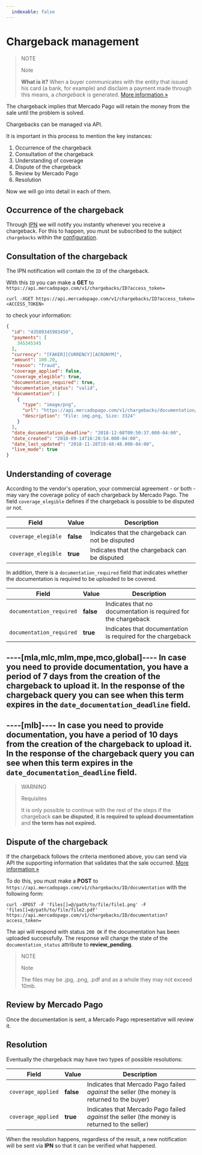 ```yaml
---
  indexable: false
---
```


# Chargeback management

> NOTE
>
> Note
>
> **What is it?** When a buyer communicates with the entity that issued his card (a bank, for example) and disclaim a payment made through this means, a _chargeback_ is generated. [More information &raquo;](https://www.mercadopago.com.ar/ayuda/recib%C3%AD-un-contracargo_4249)

The chargeback implies that Mercado Pago will retain the money from the sale until the problem is solved.

Chargebacks can be managed via API.

It is important in this process to mention the key instances:

1. Occurrence of the chargeback
2. Consultation of the chargeback
3. Understanding of coverage
4. Dispute of the chargeback
5. Review by Mercado Pago
6. Resolution

Now we will go into detail in each of them.

## Occurrence of the chargeback

Through [IPN](https://www.mercadopago.com.ar/developers/en/guides/notifications/ipn) we will notify you instantly whenever you receive a chargeback. For this to happen, you must be subscribed to the subject `chargebacks` within the [configuration](https://www.mercadopago.com.ar/herramientas/notificaciones).

## Consultation of the chargeback

The IPN notification will contain the `ID` of the chargeback.

With this `ID` you can make a **GET** to` https://api.mercadopago.com/v1/chargebacks/ID?access_token=` 

```
curl -XGET https://api.mercadopago.com/v1/chargebacks/ID?access_token=<ACCESS_TOKEN>
```

to check your information:

```json
{
  "id": "43589345903450",
  "payments": [
    345345345
  ],
  "currency": "[FAKER][CURRENCY][ACRONYM]",
  "amount": 100.20,
  "reason": "fraud",
  "coverage_applied": false,
  "coverage_elegible": true,
  "documentation_required": true,
  "documentation_status": "valid",
  "documentation": [
    {
      "type": "image/png",
      "url": "https://api.mercadopago.com/v1/chargebacks/documentation/op/op-4ccf4f39-b6f7-4c7b-a5ce-e8941a2a2b5f?access_token=TEST-7330838325999170-111309-c5e69fb44fb5dc008668f64e27653767-345521533",
      "description": "File: img.png, Size: 3324"
    }
  ],
  "date_documentation_deadline": "2018-12-08T09:50:37.000-04:00",
  "date_created": "2018-09-14T16:20:54.000-04:00",
  "date_last_updated": "2018-11-28T10:48:48.000-04:00",
  "live_mode": true
}
```

## Understanding of coverage

According to the vendor's operation, your commercial agreement - or both - may vary the coverage policy of each chargeback by Mercado Pago. The field `coverage_elegible` defines if the chargeback is possible to be disputed or not.

| Field         | Value           | Description
| ----          | ----            | ----
| `coverage_elegible` | **false** | Indicates that the chargeback can not be disputed
| `coverage_elegible` | **true**  | Indicates that the chargeback can be disputed

In addition, there is a `documentation_required` field that indicates whether the documentation is required to be uploaded to be covered.

| Field         | Value           | Description
| ----          | ----            | ----
| `documentation_required` | **false** | Indicates that no documentation is required for the chargeback
| `documentation_required` | **true**  | Indicates that documentation is required for the chargeback


----[mla,mlc,mlm,mpe,mco,global]----
In case you need to provide documentation, you have a period of 7 days from the creation of the chargeback to upload it. In the response of the chargeback query you can see when this term expires in the `date_documentation_deadline` field.
------------
----[mlb]----
In case you need to provide documentation, you have a period of 10 days from the creation of the chargeback to upload it. In the response of the chargeback query you can see when this term expires in the `date_documentation_deadline` field.
------------

> WARNING
> 
> Requisites
>
> It is only possible to continue with the rest of the steps if the chargeback **can be disputed**, **it is required to upload documentation** and **the term has not expired.** 

## Dispute of the chargeback

If the chargeback follows the criteria mentioned above, you can send via API the supporting information that validates that the sale occurred. [More information &raquo;](https://www.mercadopago.com.ar/ayuda/recib%C3%AD-un-contracargo_4249) 

To do this, you must make a **POST** to `https://api.mercadopago.com/v1/chargebacks/ID/documentation` with the following form:
```
curl -XPOST -F 'files[]=@/path/to/file/file1.png' -F 'files[]=@/path/to/file/file2.pdf' https://api.mercadopago.com/v1/chargebacks/ID/documentation?access_token=
```

The api will respond with status `200 OK` if the documentation has been uploaded successfully. The response will change the state of the `documentation_status` attribute to **review_pending**.

> NOTE
>
> Note
>
> The files may be .jpg, .png, .pdf and as a whole they may not exceed 10mb.

## Review by Mercado Pago

Once the documentation is sent, a Mercado Pago representative will review it.

## Resolution

Eventually the chargeback may have two types of possible resolutions:

| Field         | Value           | Description
| ----          | ----            | ----
| `coverage_applied` | **false** | Indicates that Mercado Pago failed _against_ the seller (the money is returned to the buyer)
| `coverage_applied` | **true**  | Indicates that Mercado Pago failed _against_ the seller (the money is returned to the seller)

When the resolution happens, regardless of the result, a new notification will be sent via **IPN** so that it can be verified what happened.